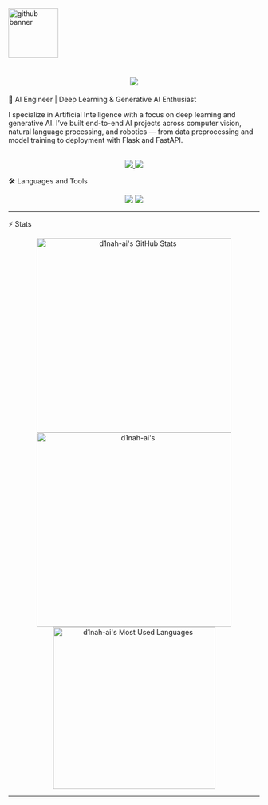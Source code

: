 <img width= 100 src=".png" alt="github banner"/>
<h1 align="center">
    <img src="https://readme-typing-svg.herokuapp.com/?font=Inter&size=48&center=true&vCenter=true&width=500&height=70&color=4493F8&duration=4000&lines=Hi!+👋;+I'm+Dinah;" />
</h1> 
🚀 AI Engineer | Deep Learning & Generative AI Enthusiast

I specialize in Artificial Intelligence with a focus on deep learning and generative AI. I’ve built end-to-end AI projects across computer vision, natural language processing, and robotics — from data preprocessing and model training to deployment with Flask and FastAPI.

<br>

<div align="center">
  <a href="dinah.m.alharbi@gmail.com">
    <img src="https://img.shields.io/badge/Gmail-333333?style=for-the-badge&logo=gmail&logoColor=red" />
  </a>
  <a href="www.linkedin.com/in/dinah-alharbi" target="_blank">
    <img src="https://img.shields.io/badge/LinkedIn-0077B5?style=for-the-badge&logo=linkedin&logoColor=white" target="_blank" />
  </a>
</div>

🛠️ Languages and Tools
<br>

<p align="center">
  <img src="https://skillicons.dev/icons?i=vscode,matlab,py,pytorch,tensorflow,sklearn,opencv,docker,react" />
  <img src="https://skillicons.dev/icons?i=html,css" />
</p>

<hr>

⚡️ Stats
<br>

<div align=center>
  <img width=390 src="https://github-readme-stats.vercel.app/api?username=d1nah-ai&theme=transparent&count_private=true&show_icons=true&rank_icon=github&locale=en" alt="d1nah-ai's GitHub Stats" />
  <img width=390 src="https://github-readme-streak-stats.herokuapp.com/?user=d1nah-ai&theme=transparent&count_private=true&border_radius=10&locale=en" alt="d1nah-ai's" />
  <img width=325 src="https://github-readme-stats.vercel.app/api/top-langs?username=d1nah-ai&theme=transparent&layout=donut&hide=css&langs_count=8&border_radius=10&show_icons=true&locale=en" alt="d1nah-ai's Most Used Languages" />
</div>

<hr>

